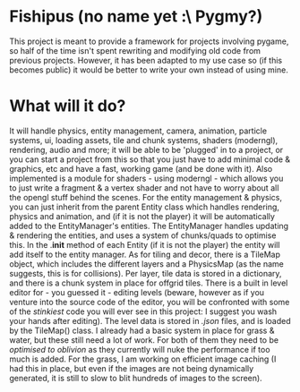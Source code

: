 # Fishipus (no name yet :\ Pygmy?)
This project is meant to provide a framework for projects involving pygame, so half of the time isn't spent rewriting and modifying old code from previous projects. However, it has been adapted to my use case so (if this becomes public) it would be better to write your own instead of using mine.

# What will it do?
It will handle physics, entity management, camera, animation, particle systems, ui, loading assets, tile and chunk systems, shaders (moderngl), rendering, audio and more; it will be able to be 'plugged' in to a project, or you can start a project from this so that you just have to add minimal code & graphics, etc and have a fast, working game (and be done with it). Also implemented is a module for shaders - using moderngl - which allows you to just write a fragment & a vertex shader and not have to worry about all the opengl stuff behind the scenes. For the entity management & physics, you can just inherit from the parent Entity class which handles rendering, physics and animation, and (if it is not the player) it will be automatically added to the EntityManager's entities. The EntityManager handles updating & rendering the entities, and uses a system of chunks/quads to optimise this. In the .__init__ method of each Entity (if it is not the player) the entity will add itself to the entity manager. As for tiling and decor, there is a TileMap object, which includes the different layers and a PhysicsMap (as the name suggests, this is for collisions). Per layer, tile data is stored in a dictionary, and there is a chunk system in place for offgrid tiles. There is a built in level editor for - you guessed it - editing levels (beware, however as if you venture into the source code of the editor, you will be confronted with some of the *stinkiest* code you will ever see in this project: I suggest you wash your hands after editing). The level data is stored in *.json* files, and is loaded by the TileMap() class. I already had a basic system in place for grass & water, but these still need a lot of work. For both of them they need to be *optimised to oblivion* as they currently will nuke the performance if too much is added. For the grass, I am working on efficient image caching (I had this in place, but even if the images are not being dynamically generated, it is still to slow to blit hundreds of images to the screen).

